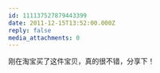 ```yaml
---
id: 111137527879443399
date: 2011-12-15T13:52:00.000Z
reply: false
media_attachments: 0
---
```


刚在淘宝买了这件宝贝，真的很不错，分享下！​​​​

